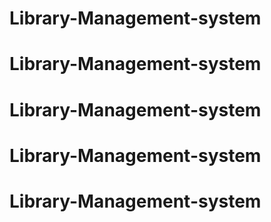 # Library-Management-system
# Library-Management-system
# Library-Management-system
# Library-Management-system
# Library-Management-system
